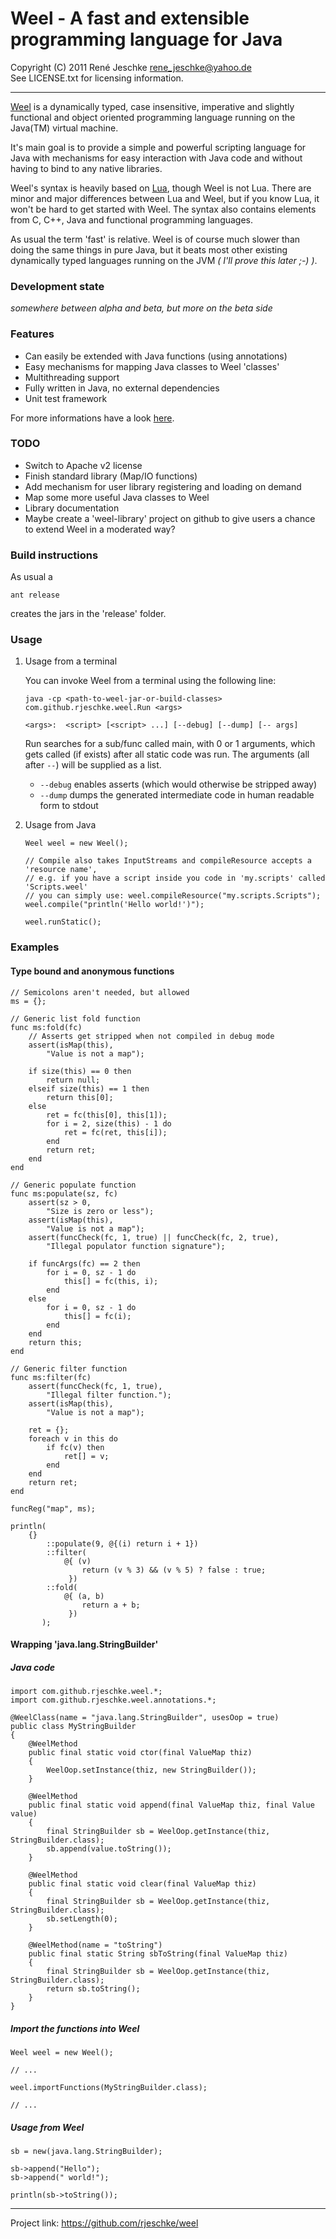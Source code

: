 # Weel - A fast and extensible programming language for Java
Copyright (C) 2011 René Jeschke <rene_jeschke@yahoo.de>  
See LICENSE.txt for licensing information.

***

[Weel] is a dynamically typed, case insensitive, imperative and slightly 
functional and object oriented programming language running on the Java(TM)
virtual machine.

It's main goal is to provide a simple and powerful scripting language
for Java with mechanisms for easy interaction with Java code
and without having to bind to any native libraries.

Weel's syntax is heavily based on [Lua], though Weel is not Lua. There
are minor and major differences between Lua and Weel, but if you know
Lua, it won't be hard to get started with Weel. The syntax also contains
elements from C, C++, Java and functional programming languages.

As usual the term 'fast' is relative. Weel is of course much slower than
doing the same things in pure Java, but it beats most other existing 
dynamically typed languages running on the JVM *( I'll prove this later ;-) )*.

### Development state

*somewhere between alpha and beta, but more on the beta side*

### Features

*   Can easily be extended with Java functions (using annotations)
*   Easy mechanisms for mapping Java classes to Weel 'classes'
*   Multithreading support
*   Fully written in Java, no external dependencies
*   Unit test framework

For more informations have a look [here](http://rjeschke.github.com/weel/).

### TODO

*   Switch to Apache v2 license
*   Finish standard library (Map/IO functions)
*   Add mechanism for user library registering and loading on demand
*   Map some more useful Java classes to Weel
*   Library documentation
*   Maybe create a 'weel-library' project on github to give users a chance
    to extend Weel in a moderated way?

### Build instructions

As usual a

    ant release
    
creates the jars in the 'release' folder.

### Usage

1.  Usage from a terminal

    You can invoke Weel from a terminal using the following line:
    
        java -cp <path-to-weel-jar-or-build-classes> com.github.rjeschke.weel.Run <args>
        
        <args>:  <script> [<script> ...] [--debug] [--dump] [-- args]

    Run searches for a sub/func called main, with 0 or 1 arguments, which gets called (if
    exists) after all static code was run. The arguments (all after `--`) will be supplied
    as a list.
    
    *   `--debug` enables asserts (which would otherwise be stripped away)
    *   `--dump` dumps the generated intermediate code in human readable form to stdout
    
2.  Usage from Java

        Weel weel = new Weel();

        // Compile also takes InputStreams and compileResource accepts a 'resource name',
        // e.g. if you have a script inside you code in 'my.scripts' called 'Scripts.weel'
        // you can simply use: weel.compileResource("my.scripts.Scripts");
        weel.compile("println('Hello world!')");

        weel.runStatic(); 

### Examples

#### Type bound and anonymous functions

    // Semicolons aren't needed, but allowed
    ms = {};
    
    // Generic list fold function
    func ms:fold(fc)
        // Asserts get stripped when not compiled in debug mode
        assert(isMap(this),
            "Value is not a map");
        
        if size(this) == 0 then
            return null;
        elseif size(this) == 1 then
            return this[0];
        else
            ret = fc(this[0], this[1]);
            for i = 2, size(this) - 1 do
                ret = fc(ret, this[i]);
            end
            return ret;
        end
    end 
    
    // Generic populate function
    func ms:populate(sz, fc)
        assert(sz > 0,
            "Size is zero or less");
        assert(isMap(this),
            "Value is not a map");
        assert(funcCheck(fc, 1, true) || funcCheck(fc, 2, true), 
            "Illegal populator function signature");
         
        if funcArgs(fc) == 2 then
            for i = 0, sz - 1 do
                this[] = fc(this, i);
            end
        else
            for i = 0, sz - 1 do
                this[] = fc(i);
            end
        end
        return this;
    end
    
    // Generic filter function    
    func ms:filter(fc)
        assert(funcCheck(fc, 1, true),
            "Illegal filter function.");
        assert(isMap(this),
            "Value is not a map");
        
        ret = {};
        foreach v in this do
            if fc(v) then
                ret[] = v;
            end
        end
        return ret;
    end
    
    funcReg("map", ms);
    
    println(
        {}
            ::populate(9, @{(i) return i + 1})
            ::filter(
                @{ (v) 
                    return (v % 3) && (v % 5) ? false : true;
                 })
            ::fold(
                @{ (a, b) 
                    return a + b;
                 })
           );


#### Wrapping 'java.lang.StringBuilder'

##### Java code

    import com.github.rjeschke.weel.*;
    import com.github.rjeschke.weel.annotations.*;
    
    @WeelClass(name = "java.lang.StringBuilder", usesOop = true)
    public class MyStringBuilder
    {
        @WeelMethod
        public final static void ctor(final ValueMap thiz)
        {
            WeelOop.setInstance(thiz, new StringBuilder());
        }
        
        @WeelMethod
        public final static void append(final ValueMap thiz, final Value value)
        {
            final StringBuilder sb = WeelOop.getInstance(thiz, StringBuilder.class);
            sb.append(value.toString());
        }
    
        @WeelMethod
        public final static void clear(final ValueMap thiz)
        {
            final StringBuilder sb = WeelOop.getInstance(thiz, StringBuilder.class);
            sb.setLength(0);
        }
    
        @WeelMethod(name = "toString")
        public final static String sbToString(final ValueMap thiz)
        {
            final StringBuilder sb = WeelOop.getInstance(thiz, StringBuilder.class);
            return sb.toString();
        }
    }

##### Import the functions into Weel

    Weel weel = new Weel();

    // ...

    weel.importFunctions(MyStringBuilder.class);
    
    // ...

##### Usage from Weel

    sb = new(java.lang.StringBuilder);
    
    sb->append("Hello");
    sb->append(" world!");
    
    println(sb->toString());


***

[Lua]: http://www.lua.org/ "The Programming Language Lua"
[Weel]: http://rjeschke.github.com/weel/ "Weel at rjeschke.github.com"

[$PROFILE$]: extended "Txtmark processing information."

Project link: <https://github.com/rjeschke/weel>
